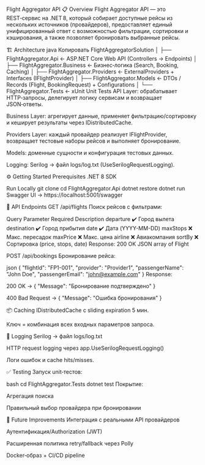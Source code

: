 Flight Aggregator API
📋 Overview
Flight Aggregator API — это REST‑сервис на .NET 8, который собирает доступные рейсы из нескольких источников (провайдеров), предоставляет единый унифицированный ответ с возможностью фильтрации, сортировки и кэширования, а также позволяет бронировать выбранные рейсы.

🏗 Architecture
java
Копировать
FlightAggregatorSolution
│
├── FlightAggregator.Api           ← ASP.NET Core Web API (Controllers → Endpoints)
│
├── FlightAggregator.Business      ← Бизнес‑логика (Search, Booking, Caching)
│
├── FlightAggregator.Providers     ← ExternalProviders + Interfaces (IFlightProvider)
│
├── FlightAggregator.Models        ← DTOs / Records (Flight, BookingRequest) + Configurations
│
└── FlightAggregator.Tests         ← xUnit Unit Tests
API Layer: обрабатывает HTTP‑запросы, делегирует логику сервисам и возвращает JSON‑ответы.

Business Layer: агрегирует данные, применяет фильтрацию/сортировку и кеширует результаты через IDistributedCache.

Providers Layer: каждый провайдер реализует IFlightProvider, возвращает тестовые наборы рейсов и выполняет бронирование.

Models: доменные сущности и конфигурация тестовых данных.

Logging: Serilog → файл logs/log.txt (UseSerilogRequestLogging).

⚙️ Getting Started
Prerequisites
.NET 8 SDK

Run Locally
git clone <repo-url>
cd FlightAggregator.Api
dotnet restore
dotnet run
Swagger UI → https://localhost:5001/swagger

🚀 API Endpoints
GET /api/flights
Поиск рейсов с фильтрами:

Query Parameter	Required	Description
departure	✔️	Город вылета
destination	✔️	Город прибытия
date	✔️	Дата (YYYY-MM-DD)
maxStops	❌	Макс. пересадок
maxPrice	❌	Макс. цена
airline	❌	Авиакомпания
sortBy	❌	Сортировка (price, stops, date)
Response: 200 OK JSON array of Flight

POST /api/bookings
Бронирование рейса:

json
{
  "flightId": "FP1-001",
  "provider": "Provider1",
  "passengerName": "John Doe",
  "passengerEmail": "john@example.com"
}
Response:

200 OK → { "Message": "Бронирование подтверждено" }

400 Bad Request → { "Message": "Ошибка бронирования" }

📦 Caching
IDistributedCache с sliding expiration 5 мин.

Ключ = комбинация всех входных параметров запроса.

📑 Logging
Serilog → файл logs/log.txt

HTTP request logging через app.UseSerilogRequestLogging()

Логи ошибок и cache hits/misses.

✅ Testing
Запуск unit‑тестов:

bash
cd FlightAggregator.Tests
dotnet test
Покрытие:

Агрегация поиска

Правильный выбор провайдера при бронировании

🚧 Future Improvements
Интеграция с реальными API провайдеров

Аутентификация/Authorization (JWT)

Расширенная политика retry/fallback через Polly

Docker‑образ + CI/CD pipeline
